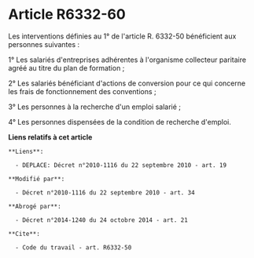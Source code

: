 # Article R6332-60

Les interventions définies au 1° de l'article R. 6332-50 bénéficient aux personnes suivantes : 

1° Les salariés d'entreprises adhérentes à l'organisme collecteur paritaire agréé au titre du plan de formation ; 

2° Les salariés bénéficiant d'actions de conversion pour ce qui concerne les frais de fonctionnement des conventions ; 

3° Les personnes à la recherche d'un emploi salarié ; 

4° Les personnes dispensées de la condition de recherche d'emploi.

**Liens relatifs à cet article**

	**Liens**:

	  - DEPLACE: Décret n°2010-1116 du 22 septembre 2010 - art. 19

	**Modifié par**:

	  - Décret n°2010-1116 du 22 septembre 2010 - art. 34

	**Abrogé par**:

	  - Décret n°2014-1240 du 24 octobre 2014 - art. 21

	**Cite**:

	  - Code du travail - art. R6332-50
